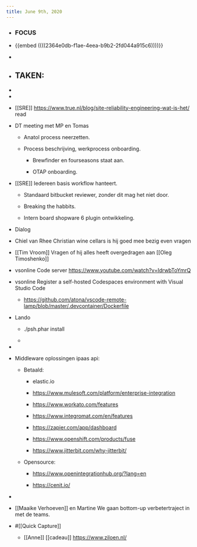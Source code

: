 ```yaml
---
title: June 9th, 2020
---
```


- ### FOCUS 

- {{embed  ((((2364e0db-f1ae-4eea-b9b2-2fd044a915c6))))}}

- 

- ##  TAKEN:

- 

- 

- [[SRE]] https://www.true.nl/blog/site-reliability-engineering-wat-is-het/ read

- DT meeting met MP en Tomas
	 - Anatol process neerzetten.

	 - Process beschrijving, werkprocess onboarding.
		 - Brewfinder en fourseasons staat aan.

		 - OTAP onboarding.

- [[SRE]] Iedereen basis workflow hanteert.
	 - Standaard bitbucket reviewer, zonder dit mag het niet door.

	 - Breaking the habbits.

	 - Intern board shopware  6 plugin ontwikkeling.

- Dialog 

- Chiel van Rhee Christian wine cellars is hij goed mee bezig even vragen

- [[Tim Vroom]] Vragen of hij alles heeft overgedragen aan [[Oleg Timoshenko]] 

- vsonline Code server https://www.youtube.com/watch?v=IdrwbToYmrQ

- vsonline  Register a self-hosted Codespaces environment with Visual Studio Code
	 - https://github.com/atona/vscode-remote-lamp/blob/master/.devcontainer/Dockerfile

- Lando
	 - ./psh.phar install

	 - 

- 

- Middleware oplossingen ipaas api:
	 - Betaald:
		 - elastic.io

		 - https://www.mulesoft.com/platform/enterprise-integration

		 - https://www.workato.com/features

		 - https://www.integromat.com/en/features

		 - https://zapier.com/app/dashboard

		 - https://www.openshift.com/products/fuse

		 - https://www.jitterbit.com/why-jitterbit/

	 - Opensource:
		 - https://www.openintegrationhub.org/?lang=en

		 - https://cenit.io/

- 

- [[Maaike Verhoeven]] en Martine We gaan bottom-up verbetertraject in met de teams. 

- #[[Quick Capture]]
	 - [[Anne]] [[cadeau]] https://www.ziloen.nl/
